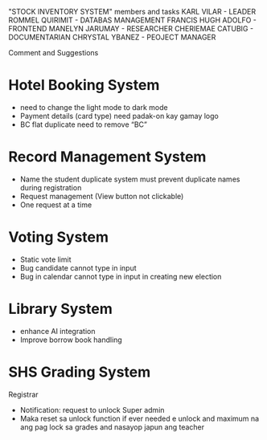 "STOCK INVENTORY SYSTEM"
members and tasks
KARL VILAR - LEADER
ROMMEL QUIRIMIT - DATABAS MANAGEMENT
FRANCIS HUGH ADOLFO - FRONTEND
MANELYN JARUMAY - RESEARCHER 
CHERIEMAE CATUBIG - DOCUMENTARIAN
CHRYSTAL YBANEZ - PEOJECT MANAGER


Comment and Suggestions


# Hotel Booking System
- need to change the light mode to dark mode
- Payment details (card type) need padak-on kay gamay logo
- BC flat duplicate need to remove “BC”

# Record Management System 
-  Name the student duplicate system must prevent duplicate names during registration
-  Request management (View button not clickable) 
-  One request at a time

# Voting System 
- Static vote limit 
- Bug candidate cannot type in input
- Bug in calendar cannot type in input in creating new election

#  Library System
- enhance AI integration
- Improve borrow book handling 

# SHS Grading System
Registrar 
- Notification: request to unlock 
Super admin 
- Maka reset sa unlock function if ever needed e unlock and maximum na ang pag lock sa grades and nasayop japun ang teacher
